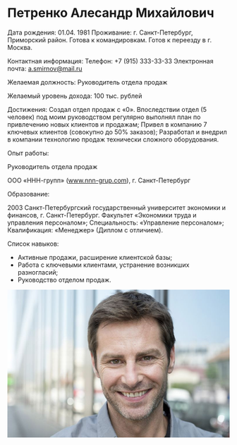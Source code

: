 # Петренко Алесандр Михайлович

Дата рождения: 01.04. 1981
Проживание: г. Санкт-Петербург, Приморский район.  Готова к командировкам.
Готов к переезду в г. Москва.

Контактная информация:
Телефон: +7 (915) 333-33-33
Электронная почта: a.smirnov@mail.ru

Желаемая должность: Руководитель отдела продаж

Желаемый уровень дохода: 100 тыс. рублей

Достижения:
    Создал отдел продаж с «0». Впоследствии отдел (5 человек) под моим руководством регулярно выполнял план по привлечению новых клиентов и продажам;
    Привел в компанию 7 ключевых клиентов (совокупно до 50% заказов);
    Разработал и внедрил в компании технологию продаж технически сложного оборудования.

Опыт работы:

 Руководитель отдела продаж

ООО «ННН-групп» (www.nnn-grup.com), г. Санкт-Петербург

Образование:

2003  Санкт-Петербургский государственный университет экономики и финансов, г. Санкт-Петербург. Факультет «Экономики труда и управления персоналом»; Специальность: «Управление персоналом»; Квалификация: «Менеджер» (Диплом с отличием).


Список навыков:
* Активные продажи, расширение клиентской базы;
* Работа с ключевыми клиентами, устранение возникших разногласий;
* Руководство отделом продаж.



!["Foto"](img/foto.JPG "Foto")